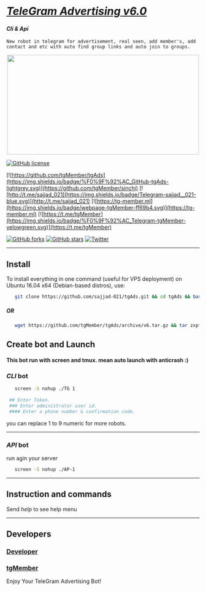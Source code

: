 # [_TeleGram Advertising v6.0_](https://t.me/tgMember)

#### _Cli & Api_


```New robot in telegram for advertisement, real seen, add member's, add contact and etc with auto find group links and auto join to groups.```


<p align="center"> <img class="td" style="vertical-align: middle;" background="rgb(231, 235, 240)" src="https://github.com/sajjad-021/KingPKG/blob/master/Untitled-2.png" alt="" width="500" height="260" /></p>


[![GitHub license](https://img.shields.io/badge/license-New%20BSD-blue.svg)](https://raw.githubusercontent.com/tgMember/tgAds/master/LICENSE)

[![https://github.com/tgMember/tgAds](https://img.shields.io/badge/%F0%9F%92%AC_GitHub-tgAds-lightgrey.svg)](https://github.com/tgMember/sinchi)
[![http://t.me/sajjad_021](https://img.shields.io/badge/Telegram-sajjad__021-blue.svg)](http://t.me/sajjad_021)
   [![https://tg-member.ml](https://img.shields.io/badge/webpage-tgMember-ff69b4.svg)](https://tg-member.ml)
[![https://t.me/tgMember](https://img.shields.io/badge/%F0%9F%92%AC_Telegram-tgMember-yelowgreen.svg)](https://t.me/tgMember)

[![GitHub forks](https://img.shields.io/github/forks/tgMember/tgAds.svg?style=plastic)](https://github.com/tgMember/tgAds/network)
[![GitHub stars](https://img.shields.io/github/stars/tgMember/tgAds.svg?style=plastic)](https://github.com/tgMember/tgAds/stargazers)
[![Twitter](https://img.shields.io/twitter/url/https/github.com/tgMember/tgAds/.svg?style=social&style=plastic)](https://twitter.com/intent/tweet?text=Wow:&url=%5Bobject%20Object%5D)


***


## Install

   To install everything in one command (useful for VPS deployment) on Ubuntu 16.04 x64 (Debian-based distros), use:
```bash
   git clone https://github.com/sajjad-021/tgAds.git && cd tgAds && bash TG 
```

##### _OR_

```bash
   wget https://github.com/tgMember/tgAds/archive/v6.tar.gz && tar zxpf v6.tar.gz && cd tgAds-6 && bash TG
```

## Create bot and Launch 
#### This bot run with screen and tmux. mean auto launch with anticrash :)

### *CLI* bot

```bash
   screen -S nohup ./TG 1
      
 ## Enter Token.
 ### Enter administrator user id.
 #### Enter a phone number & confirmation code.
```

you can replace 1 to 9 numeric for more robots.

***

### *API* bot

run agin your server

```bash
   screen -S nohup ./AP-1
```

***

## Instruction and commands 

Send  _help_  to see help menu

***

## Developers

### [Developer](https://t.me/sajjad_021)
### [tgMember](https://t.me/tgMember)

Enjoy Your TeleGram Advertising Bot!
